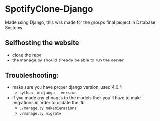 # SpotifyClone-Django
Made using Django, this was made for the groups final project in Database Systems.


## Selfhosting the website
- clone the repo
- the manage.py should already be able to run the server

## Troubleshooting: 
- make sure you have proper django version, used 4.0.4
  - ```python -m django --version```
- if you made any chnages to the models then you'll have to make migrations in order to update the db
  - ```./manage.py makemigrations```
  - ```./manage.py migrate```
